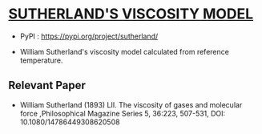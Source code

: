 # [SUTHERLAND'S VISCOSITY MODEL](https://www.tandfonline.com/doi/abs/10.1080/14786449308620508)
* PyPI : https://pypi.org/project/sutherland/

* William Sutherland's viscosity model calculated from reference temperature. 

## Relevant Paper

* William Sutherland (1893) LII. The viscosity of gases and molecular force ,Philosophical Magazine Series 5, 36:223, 507-531, DOI: 10.1080/14786449308620508
